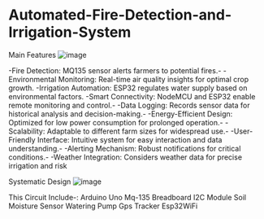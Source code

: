 # Automated-Fire-Detection-and-Irrigation-System
Main Features
![image](https://github.com/user-attachments/assets/fc22f3be-4793-4039-8e90-5a39aa9d69b2)


-Fire Detection: MQ135 sensor alerts farmers to potential fires.- 
-Environmental Monitoring: Real-time air quality insights for optimal crop growth.
-Irrigation Automation: ESP32 regulates water supply based on environmental factors.
-Smart Connectivity: NodeMCU and ESP32 enable remote monitoring and control.- 
-Data Logging: Records sensor data for historical analysis and decision-making.- 
-Energy-Efficient Design: Optimized for low power consumption for prolonged operation.- 
-Scalability: Adaptable to different farm sizes for widespread use.- 
-User-Friendly Interface: Intuitive system for easy interaction and data understanding.-
-Alerting Mechanism: Robust notifications for critical conditions.- 
-Weather Integration: Considers weather data for precise irrigation and risk


Systematic Design
![image](https://github.com/user-attachments/assets/7250bd32-dec9-4722-a554-555ab2c73496)

This Circuit Include-:
Arduino Uno
Mq-135
Breadboard
I2C Module
Soil Moisture Sensor
Watering Pump
Gps Tracker
Esp32WiFi
